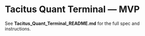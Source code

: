 # Tacitus Quant Terminal — MVP

See **Tacitus_Quant_Terminal_README.md** for the full spec and instructions.
